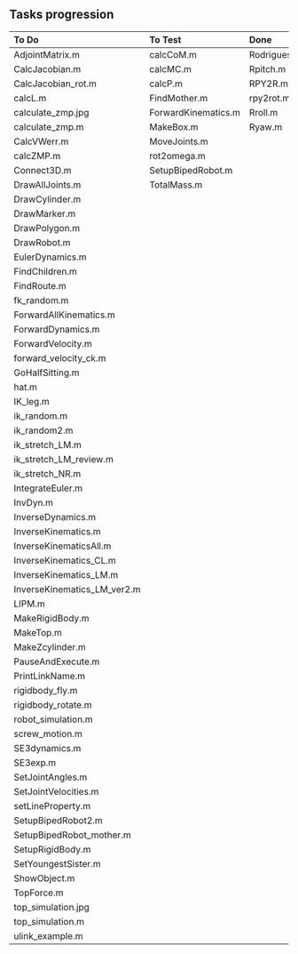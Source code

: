## Tasks progression
| To Do    | To Test  | Done     |
| :---     | :---     | :---     |
| AdjointMatrix.m | calcCoM.m | Rodrigues.m |
| CalcJacobian.m | calcMC.m | Rpitch.m |
| CalcJacobian_rot.m | calcP.m | RPY2R.m |
| calcL.m | FindMother.m | rpy2rot.m |
| calculate_zmp.jpg | ForwardKinematics.m | Rroll.m |
| calculate_zmp.m | MakeBox.m | Ryaw.m |
| CalcVWerr.m | MoveJoints.m |  |
| calcZMP.m | rot2omega.m |  |
| Connect3D.m | SetupBipedRobot.m |  |
| DrawAllJoints.m | TotalMass.m |  |
| DrawCylinder.m |  |  |
| DrawMarker.m |  |  |
| DrawPolygon.m |  |  |
| DrawRobot.m |  |  |
| EulerDynamics.m |  |  |
| FindChildren.m |  |  |
| FindRoute.m |  |  |
| fk_random.m |  |  |
| ForwardAllKinematics.m |  |  |
| ForwardDynamics.m |  |  |
| ForwardVelocity.m |  |  |
| forward_velocity_ck.m |  |  |
| GoHalfSitting.m |  |  |
| hat.m |  |  |
| IK_leg.m |  |  |
| ik_random.m |  |  |
| ik_random2.m |  |  |
| ik_stretch_LM.m |  |  |
| ik_stretch_LM_review.m |  |  |
| ik_stretch_NR.m |  |  |
| IntegrateEuler.m |  |  |
| InvDyn.m |  |  |
| InverseDynamics.m |  |  |
| InverseKinematics.m |  |  |
| InverseKinematicsAll.m |  |  |
| InverseKinematics_CL.m |  |  |
| InverseKinematics_LM.m |  |  |
| InverseKinematics_LM_ver2.m |  |  |
| LIPM.m |  |  |
| MakeRigidBody.m |  |  |
| MakeTop.m |  |  |
| MakeZcylinder.m |  |  |
| PauseAndExecute.m |  |  |
| PrintLinkName.m |  |  |
| rigidbody_fly.m |  |  |
| rigidbody_rotate.m |  |  |
| robot_simulation.m |  |  |
| screw_motion.m |  |  |
| SE3dynamics.m |  |  |
| SE3exp.m |  |  |
| SetJointAngles.m |  |  |
| SetJointVelocities.m |  |  |
| setLineProperty.m |  |  |
| SetupBipedRobot2.m |  |  |
| SetupBipedRobot_mother.m |  |  |
| SetupRigidBody.m |  |  |
| SetYoungestSister.m |  |  |
| ShowObject.m |  |  |
| TopForce.m |  |  |
| top_simulation.jpg |  |  |
| top_simulation.m |  |  |
| ulink_example.m |  |  |
